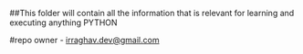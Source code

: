 ##This folder will contain all the information that is relevant for learning and executing anything PYTHON

#repo owner - irraghav.dev@gmail.com
